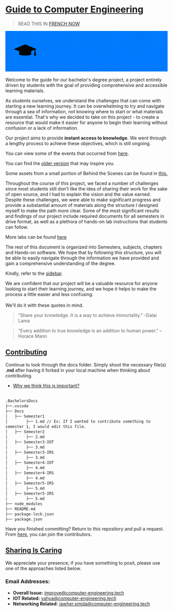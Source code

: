 # [Guide to Computer Engineering ](https://istic.computer-engineering.tech/#/)


>  READ THIS IN [FRENCH NOW](salut.md) 
 
![Banner](../images/mainreadme.gif)

Welcome to the guide for our bachelor's degree project, a project entirely driven by students with the goal of providing comprehensive and accessible learning materials.

As students ourselves, we understand the challenges that can come with starting a new learning journey. It can be overwhelming to try and navigate through a sea of information, not knowing where to start or what materials are essential. That's why we decided to take on this project - to create a resource that would make it easier for anyone to begin their learning without confusion or a lack of information.

Our project aims to provide **instant access to knowledge.** We went through a lengthy process to achieve these objectives, which is still ongoing. 

You can view some of the events that occurred from [here](../inspirations.md).

You can find the [older version](https://stale.computer-engineering.tech/#/) that may inspire you.

Some assets from a small portion of Behind the Scenes can be found in [this.](../behindascene/README.md)

Throughout the course of this project, we faced a number of challenges since most students still don't like the idea of sharing their work for the sake of open source, and I had to explain the vision and the value earned. Despite these challenges, we were able to make significant progress and provide a substantial amount of materials along the structure I designed myself to make the path more clear. Some of the most significant results and findings of our project include required documents for all semesters in drive format, as well as a plethora of hands-on lab instructions that students can follow.

More labs can be found [here](https://labs.computer-engineering.tech/)

The rest of this document is organized into Semesters, subjects, chapters and Hands-on software. We hope that by following this structure, you will be able to easily navigate through the information we have provided and gain a comprehensive understanding of the degree. 

Kindly, refer to the [sidebar](https://github.com/Y4HYA4/TheRealBachelorsDocs/blob/main/docs/_sidebar.md).

We are confident that our project will be a valuable resource for anyone looking to start their learning journey, and we hope it helps to make the process a little easier and less confusing. <br><br>
We'll do it with these quotes in mind.
 
> “Share your knowledge. It is a way to achieve immortality.”  –Dalai Lama

> “Every addition to true knowledge is an addition to human power.” –Horace Mann


## [Contributing](https://istic.computer-engineering.tech/#/how-to-contribute)
Continue to look through the docs folder.
Simply shoot the necessary file(s) **.md** after having it forked in your local machine when thinking about contributing.

- [Why we think this is important?](../ISTIC_Materials.md#important-notice)


``` 

.BachelorsDocs
├──.vscode
├── Docs
│   ├── Semester1
│        ├── 1.md // Ex: If I wanted to contribute something to semester 1, I would edit this file.
│   ├── Semester2
│        ├── 2.md
│   ├── Semester3-IOT
│        ├── 3.md
│   ├── Semester3-IRS
│        ├── 3.md
│   ├── Semester4-IOT
│        ├── 4.md
│   ├── Semester4-IRS
│        ├── 4.md
│   ├── Semester5-IRS
│        ├── 5.md
│   ├── Semester5-IRS
│        ├── 5.md
├── node_modules
├── README.md
├── package-lock.json
├── package.json
```

Have you finished committing? Return to this repository and pull a request.
From [here](../contributors.md), you can join the contributors.

## [Sharing Is Caring](https://forms.zohopublic.com/isticbc/form/Resources/formperma/1-4w1KAlQUkKxzvRsc2V688moUg8Ki1yM7fQVmrZpuQ?fbclid=IwAR1FDnq3LGfBSceGha03cWRwXUorw1WSEr_uuH7_egYI33ePVNUCJ0ylLJQ)
We appreciate your presence; if you have something to posit, please use one of the approaches listed below.

### Email Addresses:

- **Overall Issue:** improve@computer-engineering.tech
- **IOT Related:** yahya@computer-engineering.tech
- **Networking Related:** jawher.smida@computer-engineering.tech